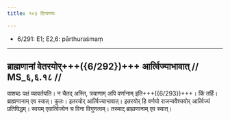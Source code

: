 ```yaml
---
title: १०३ टिप्पणयः

---
```

- 6/291: E1; E2,6: pārthuraśmaṃ

____________________________________________


## ब्राह्मणानां वेतरयोर्+++({6/292})+++ आर्त्विज्याभावात् // MS_६,६.१८ //

वाशब्दः पक्षं व्यावर्तयति। न चैतद् अस्ति, त्रयाणाम् अपि वर्णानाम् इति+++({6/293})+++। किं तर्हि। ब्राह्मणानाम् एव स्यात्। कुतः। इतरयोर् आर्त्विज्याभावात्। इतरयोर् हि वर्णयो राजन्यवैश्ययोर् आर्त्विज्यं प्रतिषिद्धम्। स्वयम् एवार्त्विज्येन च विना विगुणत्वम्। तस्माद् ब्राह्मणानाम् एव स्यात्।
